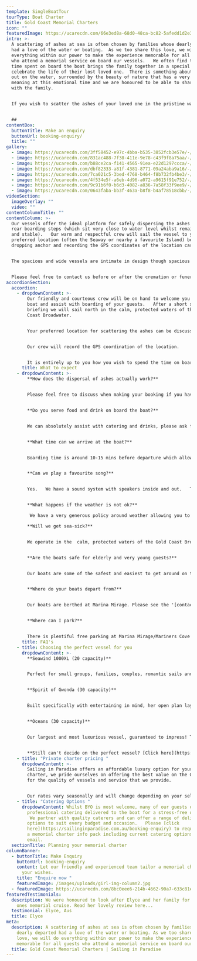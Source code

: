 ```yaml
---
template: SingleBoatTour
tourType: Boat Charter
title: Gold Coast Memorial Charters
icon: ""
featuredImage: https://ucarecdn.com/66e3ed8a-68d0-48ca-bc82-5afedd1d2e3b/-/preview/-/enhance/70/
intro: >-
  A scattering of ashes at sea is often chosen by families whose dearly departed
  had a love of the water or boating.  As we too share this love, we will do
  everything within our power to make the experience memorable for all guests
  who attend a memorial service on board our vessels.   We often find that this
  time spent on board the boat brings the family together in a special way to
  celebrate the life of their lost loved one.  There is something about being
  out on the water, surrounded by the beauty of nature that has a very profound
  meaning at this emotional time and we are honoured to be able to share this
  with the family.  


  If you wish to scatter the ashes of your loved one in the pristine waters of the Gold Coast Broadwater we are able to offer a memorial charter aboard one of our comfortable sailing catamarans for groups from 1 – 30 guests. 


  ##
contentBox:
  buttonTitle: Make an enquiry
  buttonUrl: booking-enquiry/
  title: ""
gallery:
  - image: https://ucarecdn.com/3ff58452-e97c-4bba-b535-3852fcb3e57e/-/preview/-/enhance/66/
  - image: https://ucarecdn.com/831ac488-7f38-411e-9e78-c43f9f8a75aa/-/preview/-/enhance/50/
  - image: https://ucarecdn.com/b88ce2ca-f141-4565-91ea-e22d1297ccca/-/preview/-/enhance/50/
  - image: https://ucarecdn.com/dbf82333-a81f-4381-8771-09a24aba9a16/-/preview/-/enhance/50/
  - image: https://ucarecdn.com/7ca021c5-3bed-4768-b464-f8b732fb4be3/-/preview/-/enhance/50/
  - image: https://ucarecdn.com/4f534e5f-a6eb-4d96-a072-a9615f91e752/-/preview/-/enhance/50/
  - image: https://ucarecdn.com/9c91b6f0-b6d3-4082-a836-7a58f33f9ee9/-/preview/-/enhance/67/
  - image: https://ucarecdn.com/0643faba-bb3f-463a-b8f8-b4af78518cbb/-/preview/-/enhance/35/
videoSection:
  imageOverlay: ""
  video: ""
contentColumnTitle: ""
contentColumn: >-
  Our vessels offer the ideal platform for safely dispersing the ashes from the
  rear boarding steps (which sit very close to water level whilst remaining safe
  and stable).   Our warm and respectful crew will sail the vessel to your
  preferred location (often the Seaway or nearby a favourite Island) before
  dropping anchor and recording the GPS coordinates of the location carefully. 


  The spacious and wide vessels are intimate in design though spacious enough to be suitable for families and groups.  We sail in the calm protected waters of the Gold Coast Broadwater meaning a comfortable sailing experience for all on board.  We can assist with catering and beverages or you are also most welcome to BYO food and drinks on board.   


  Please feel free to contact us before or after the cremation or funeral to discuss a private charter for spreading the ashes of your loved one.
accordionSection:
  accordion:
    - dropdownContent: >-
        Our friendly and courteous crew will be on hand to welcome you at the
        boat and assist with boarding of your guests.   After a short safety
        briefing we will sail north in the calm, protected waters of the Gold
        Coast Broadwater.   


        Your preferred location for scattering the ashes can be discussed with our booking team in advance or decided on the day if you prefer.    Once we arrive at this location our crew will drop anchor in preparation for the scattering.   We have the facilities on board to play a favourite song and an area to displays photos or keepsakes during the cruise.   The rear steps to the waters edge offer an easily accessed and stable platform for scattering the ashes close to the water.


        Our crew will record the GPS coordination of the location.


        It is entirely up to you how you wish to spend the time on board the boat, many families bring along food and drink to enjoy and make the most of this opportunity to spend time together.  Some groups have even chosen to stop at an Island for a quick swim on the way back to the marina.    Please feel free to discuss your preferences with our team when booking and we will be happy to assist and advise on this.
      title: What to expect
    - dropdownContent: >-
        **How does the dispersal of ashes actually work?**


        Please feel free to discuss when making your booking if you have a special location in mind for the scattering of ashes and we will ensure our crew are fully briefed.  On the day the crew will drop anchor at this location and guide you to the rear steps which offer a safe and stable platform for you to get down close to the water and scatter the ashes.  It is also possible to purchase bio-degradable urns which float gently away before submerging into the water.    Many guests also choose to place a floral tribute into the point at this time.


        **Do you serve food and drink on board the boat?**


        We can absolutely assist with catering and drinks, please ask for our catering and beverage menu.  We also welcome BYO should you prefer to arrange this.


        **What time can we arrive at the boat?**


        Boarding time is around 10-15 mins before departure which allows time for a short safety briefing before departure.  


        **Can we play a favourite song?**


        Yes.   We have a sound system with speakers inside and out.   There is a device on board for you use with Premium Spotify so you can stream whatever you wish to play if available on Spotify.  You can also bluetooth your own device.  


        **What happens if the weather is not ok?**

         We have a very generous policy around weather allowing you to cancel or reschedule your charter in the event of torrential rain or storms.    If it is just a light forecast shower please do not worry as there are undercover areas on board the boat.

        **Will we get sea-sick?**


        We operate in the  calm, protected waters of the Gold Coast Broadwater.  We do not go offshore (into the open ocean) so we do not experience large waves.   We sail catamarans which are very stable, they do not have the same side to side rocking motion as experienced by single hull vessels.   We have never had a sea sick guest on board.


        **Are the boats safe for elderly and very young guests?**


        Our boats are some of the safest and easiest to get around on the water.  With large open plan deck spaces and smooth, stable sailing.    We have welcomed guests of all ages on board.  If you do have any particular concerns though please let us know and we would be happy to discuss.


        **Where do your boats depart from?**


        Our boats are berthed at Marina Mirage. Please see the '[contact us](https://sailinginparadise.com.au/contact-us/)' page on our website\[] for further details and a map. Marina Mirage is about 10 mins from Surfers and 15 mins from Broadbeach.


        **Where can I park?**


        There is plentiful free parking at Marina Mirage/Mariners Cove which you are permitted to use.  Please check signage at time of parking.
      title: FAQ's
    - title: Choosing the perfect vessel for you
      dropdownContent: >-
        **Seawind 1000XL (20 capacity)** 


        Perfect for small groups, families, couples, romantic sails and proposals... If you're a bit more budget conscious or looking for an intimate setting, XL is for you!


        **Spirit of Gwonda (30 capacity)** 


        Built specifically with entertaining in mind, her open plan layout is designed for larger groups. The easy foredeck access via the centre of the boat ensures your guests can always see one another no matter where they are on the boat, which is also great for families with small children!


        **Oceans (30 capacity)** 


        Our largest and most luxurious vessel, guaranteed to impress! This vessel is ideal for more relaxed celebrations, families with older kids and corporate events. 


        **Still can't decide on the perfect vessel? [Click here](https://sailinginparadise.com.au/our-boats/) to take a tour of our boats!**
    - title: "Private charter pricing "
      dropdownContent: >-
        Sailing in Paradise offers an affordable luxury option for your boat
        charter, we pride ourselves on offering the best value on the Gold Coast
        for the quality of vessels and service that we provide.


        Our rates vary seasonally and will change depending on your selected vessel and charter duration.  Please [click here](https://sailinginparadise.com.au/booking-enquiry) to request a memorial charter info pack including rate card via email.
    - title: "Catering Options "
      dropdownContent: Whilst BYO is most welcome, many of our guests opt to have
        professional catering delivered to the boat for a stress-free option. 
         We partner with quality caterers and can offer a range of delicious
        options to suit every budget and occasion.   Please [click
        here](https://sailinginparadise.com.au/booking-enquiry) to request
        a memorial charter info pack including current catering options via
        email.
  sectionTitle: Planning your memorial charter
columnBanner:
  - buttonTitle: Make Enquiry
    buttonUrl: booking-enquiry
    content: Let our friendly and experienced team tailor a memorial charter to suit
      your wishes.
    title: "Enquire now "
    featuredImage: /images/uploads/girl-img-column2.jpg
  - featuredImage: https://ucarecdn.com/8bc0eee6-214b-4662-90a7-633c81e192c4/-/preview/-/enhance/67/
featuredTestimonials:
  description: We were honoured to look after Elyce and her family for their loved
    ones memorial cruise. Read her lovely review here...
  testimonial: Elyce, Aus
  title: Elyce
meta:
  description: A scattering of ashes at sea is often chosen by families whose
    dearly departed had a love of the water or boating. As we too share this
    love, we will do everything within our power to make the experience
    memorable for all guests who attend a memorial service on board our vessels
  title: Gold Coast Memorial Charters | Sailing in Paradise
---
```

